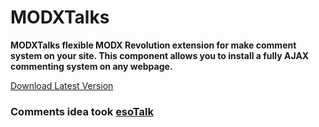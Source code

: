# MODXTalks

**MODXTalks flexible MODX Revolution extension for make comment system on your site. This component allows you to install a fully AJAX commenting system on any webpage.**



[Download Latest Version](https://www.dropbox.com/s/8haf9ge2l6xoxpj/modxtalks-1.0.3-beta.transport.zip)

### Comments idea took [esoTalk](http://esotalk.org)


